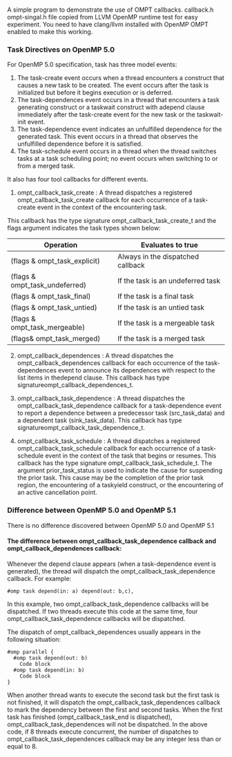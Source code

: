 ### 
A simple program to demonstrate the use of OMPT callbacks. callback.h ompt-singal.h file copied from LLVM OpenMP runtime test for easy experiment. You need to have
clang/llvm installed with OpenMP OMPT enabled to make this working.

### Task Directives on OpenMP 5.0

For OpenMP 5.0 specification, task has three model events:

1. The task-create event occurs when a thread encounters a construct that causes a new task to be created. The event occurs after the task is initialized but before it begins execution or is deferred.
1. The task-dependences event occurs in a thread that encounters a task generating construct or a taskwait construct with adepend clause immediately after the task-create event for the new task or the taskwait-init event.
1. The task-dependence event indicates an unfulfilled dependence for the generated task. This event occurs in a thread that observes the unfulfilled dependence before it is satisfied.
1. The task-schedule event occurs in a thread when the thread switches tasks at a task scheduling point; no event occurs when switching to or from a merged task.

It also has four tool callbacks for different events.

1. ompt_callback_task_create :  A thread dispatches a registered ompt_callback_task_create callback for each occurrence of a task-create event in the context of the encountering task.

This callback has the type signature ompt_callback_task_create_t and the flags argument indicates the task types shown below:

Operation | Evaluates to true
--- | --- 
(flags & ompt_task_explicit) | Always in the dispatched callback 
(flags & ompt_task_undeferred) | If the task is an undeferred task
(flags & ompt_task_final) | If the task is a final task
(flags & ompt_task_untied) | If the task is an untied task
(flags & ompt_task_mergeable) | If the task is a mergeable task
(flags& ompt_task_merged) | If the task is a merged task

2. ompt_callback_dependences : A thread dispatches the ompt_callback_dependences callback for each occurrence of the task-dependences event to announce its dependences with respect to the list items in thedepend clause. This callback has type signatureompt_callback_dependences_t.

3. ompt_callback_task_dependence : A thread dispatches the ompt_callback_task_dependence callback for a task-dependence event to report a dependence between a predecessor task (src_task_data) and a dependent task (sink_task_data). This callback has type signatureompt_callback_task_dependence_t.

4. ompt_callback_task_schedule : A thread dispatches a registered ompt_callback_task_schedule callback for each occurrence of a task-schedule event in the context of the task that begins or resumes. This callback has the type signature ompt_callback_task_schedule_t. The argument prior_task_status is used to indicate the cause for suspending the prior task. This cause may be the completion of the prior task region, the encountering of a taskyield construct, or the encountering of an active cancellation point.

### Difference between OpenMP 5.0 and OpenMP 5.1
There is no difference discovered between OpenMP 5.0 and OpenMP 5.1

#### The difference between ompt_callback_task_dependence callback and ompt_callback_dependences callback:

Whenever the depend clause appears (when a task-dependence event is generated), the thread will dispatch the ompt_callback_task_dependence callback. For example:
```
#omp task depend(in: a) depend(out: b,c), 
```
In this example, two ompt_callback_task_dependence callbacks will be dispatched. If two threads execute this code at the same time, four ompt_callback_task_dependence callbacks will be dispatched. 

The dispatch of ompt_callback_dependences usually appears in the following situation: 
```
#omp parallel { 
  #omp task depend(out: b) 
    Code block 
  #omp task depend(in: b) 
    Code block
}
```
When another thread wants to execute the second task but the first task is not finished, it will dispatch the ompt_callback_task_dependences callback to mark the dependency between the first and second tasks. When the first task has finished (ompt_callback_task_end is dispatched), ompt_callback_task_dependences will not be dispatched. In the above code, if 8 threads execute concurrent, the number of dispatches to ompt_callback_task_dependences callback may be any integer less than or equal to 8.
